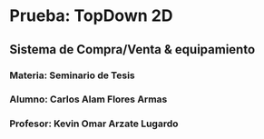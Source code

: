 # Prueba: TopDown 2D
## Sistema de Compra/Venta & equipamiento

### Materia: Seminario de Tesis
### Alumno: Carlos Alam Flores Armas
### Profesor: Kevin Omar Arzate Lugardo